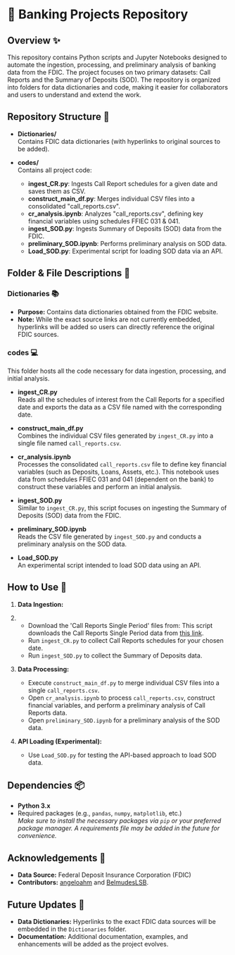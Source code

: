 # 🏦 Banking Projects Repository

## Overview ✨

This repository contains Python scripts and Jupyter Notebooks designed to automate the ingestion, processing, and preliminary analysis of banking data from the FDIC. The project focuses on two primary datasets: Call Reports and the Summary of Deposits (SOD). The repository is organized into folders for data dictionaries and code, making it easier for collaborators and users to understand and extend the work.

## Repository Structure 📂

- **Dictionaries/**  
  Contains FDIC data dictionaries (with hyperlinks to original sources to be added).

- **codes/**  
  Contains all project code:
  - **ingest_CR.py**: Ingests Call Report schedules for a given date and saves them as CSV.
  - **construct_main_df.py**: Merges individual CSV files into a consolidated "call_reports.csv".
  - **cr_analysis.ipynb**: Analyzes "call_reports.csv", defining key financial variables using schedules FFIEC 031 & 041.
  - **ingest_SOD.py**: Ingests Summary of Deposits (SOD) data from the FDIC.
  - **preliminary_SOD.ipynb**: Performs preliminary analysis on SOD data.
  - **Load_SOD.py**: Experimental script for loading SOD data via an API.

## Folder & File Descriptions 📝

### Dictionaries 📚

- **Purpose:** Contains data dictionaries obtained from the FDIC website.
- **Note:** While the exact source links are not currently embedded, hyperlinks will be added so users can directly reference the original FDIC sources.

### codes 💻

This folder hosts all the code necessary for data ingestion, processing, and initial analysis.

- **ingest_CR.py**  
  Reads all the schedules of interest from the Call Reports for a specified date and exports the data as a CSV file named with the corresponding date.
  
- **construct_main_df.py**  
  Combines the individual CSV files generated by `ingest_CR.py` into a single file named `call_reports.csv`.

- **cr_analysis.ipynb**  
  Processes the consolidated `call_reports.csv` file to define key financial variables (such as Deposits, Loans, Assets, etc.). This notebook uses data from schedules FFIEC 031 and 041 (dependent on the bank) to construct these variables and perform an initial analysis.

- **ingest_SOD.py**  
  Similar to `ingest_CR.py`, this script focuses on ingesting the Summary of Deposits (SOD) data from the FDIC.

- **preliminary_SOD.ipynb**  
  Reads the CSV file generated by `ingest_SOD.py` and conducts a preliminary analysis on the SOD data.

- **Load_SOD.py**  
  An experimental script intended to load SOD data using an API.

## How to Use 🚀

1. **Data Ingestion:**
2. - Download the 'Call Reports Single Period' files from: This script downloads the Call Reports Single Period data from [this link](https://cdr.ffiec.gov/public/pws/downloadbulkdata.aspx).
   - Run `ingest_CR.py` to collect Call Reports schedules for your chosen date. 
   - Run `ingest_SOD.py` to collect the Summary of Deposits data.

3. **Data Processing:**
   - Execute `construct_main_df.py` to merge individual CSV files into a single `call_reports.csv`.
   - Open `cr_analysis.ipynb` to process `call_reports.csv`, construct financial variables, and perform a preliminary analysis of Call Reports data.
   - Open `preliminary_SOD.ipynb` for a preliminary analysis of the SOD data.

4. **API Loading (Experimental):**
   - Use `Load_SOD.py` for testing the API-based approach to load SOD data.

## Dependencies 📦

- **Python 3.x**  
- Required packages (e.g., `pandas`, `numpy`, `matplotlib`, etc.)  
  _Make sure to install the necessary packages via `pip` or your preferred package manager. A requirements file may be added in the future for convenience._

## Acknowledgements 🙏

- **Data Source:** Federal Deposit Insurance Corporation (FDIC)
- **Contributors:** [angeloahm](https://github.com/angeloahm) and [BelmudesLSB](https://github.com/BelmudesLSB).

## Future Updates 🔮

- **Data Dictionaries:** Hyperlinks to the exact FDIC data sources will be embedded in the `Dictionaries` folder.
- **Documentation:** Additional documentation, examples, and enhancements will be added as the project evolves.
